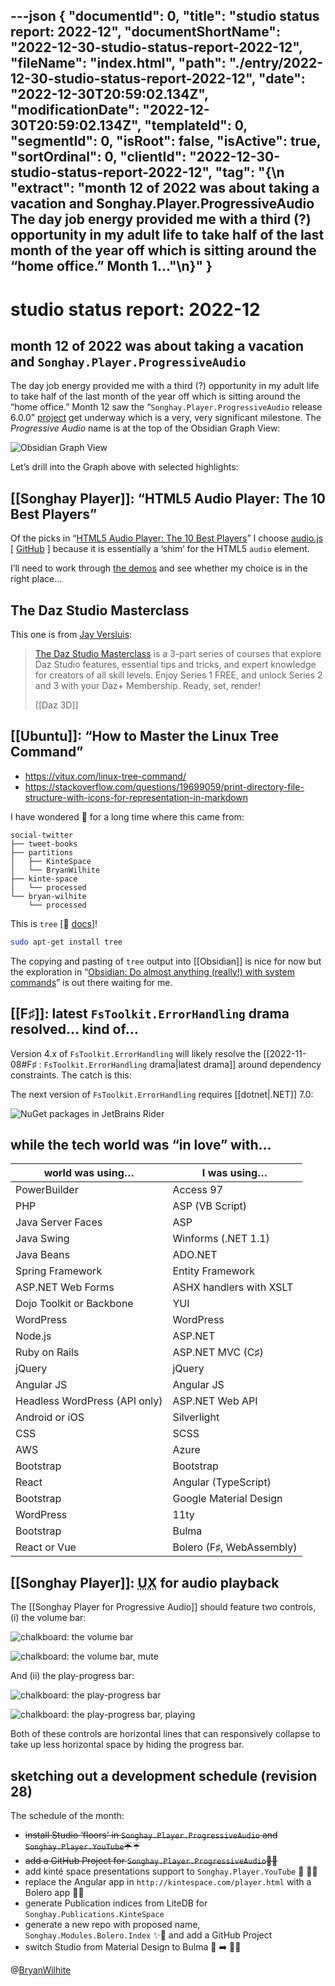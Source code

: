 ---json
{
  "documentId": 0,
  "title": "studio status report: 2022-12",
  "documentShortName": "2022-12-30-studio-status-report-2022-12",
  "fileName": "index.html",
  "path": "./entry/2022-12-30-studio-status-report-2022-12",
  "date": "2022-12-30T20:59:02.134Z",
  "modificationDate": "2022-12-30T20:59:02.134Z",
  "templateId": 0,
  "segmentId": 0,
  "isRoot": false,
  "isActive": true,
  "sortOrdinal": 0,
  "clientId": "2022-12-30-studio-status-report-2022-12",
  "tag": "{\n  \"extract\": \"month 12 of 2022 was about taking a vacation and Songhay.Player.ProgressiveAudio The day job energy provided me with a third (?) opportunity in my adult life to take half of the last month of the year off which is sitting around the “home office.” Month 1…\"\n}"
}
---

# studio status report: 2022-12

## month 12 of 2022 was about taking a vacation and `Songhay.Player.ProgressiveAudio`

The day job energy provided me with a third (?) opportunity in my adult life to take half of the last month of the year off which is sitting around the “home office.” Month 12 saw the “`Songhay.Player.ProgressiveAudio` release 6.0.0” [project](https://github.com/users/BryanWilhite/projects/9) get underway which is a very, very significant milestone. The _Progressive Audio_ name is at the top of the Obsidian Graph View:

![Obsidian Graph View](../../image/day-path-2022-12-30-12-29-09.png)

Let’s drill into the Graph above with selected highlights:

## [[Songhay Player]]: “HTML5 Audio Player: The 10 Best Players”

Of the picks in “[HTML5 Audio Player: The 10 Best Players](https://catswhocode.com/html5-audio-player/)” I choose [audio.js](http://kolber.github.io/audiojs/) \[ [GitHub](https://github.com/kolber/audiojs) \] because it is essentially a ‘shim’ for the HTML5 `audio` element.

I’ll need to work through [the demos](https://github.com/kolber/audiojs/tree/master/demos) and see whether my choice is in the right place…

## The Daz Studio Masterclass

This one is from [Jay Versluis](https://www.versluis.com/):

>[The Daz Studio Masterclass](https://www.daz3d.com/community/masterclass?trk_msg=QPITHQHHKVGKF0TO9429U9SS5S&trk_contact=O3QRVPJEBL6RB8A0QUNFOKNCG8&trk_sid=9OME2QRE49MJ862UTV5D05CV7K&trk_link=UR7U7KVUJN8KJFM31SMUTPSV2S&utm_source=listrak&utm_medium=email&utm_term=Learn+More&utm_campaign=Introducing+the+Daz+Masterclass) is a 3-part series of courses that explore Daz Studio features, essential tips and tricks, and expert knowledge for creators of all skill levels. Enjoy Series 1 FREE, and unlock Series 2 and 3 with your Daz+ Membership. Ready, set, render!
>
>[[Daz 3D]]
>

## [[Ubuntu]]: “How to Master the Linux Tree Command”

- <https://vitux.com/linux-tree-command/>
- <https://stackoverflow.com/questions/19699059/print-directory-file-structure-with-icons-for-representation-in-markdown>

I have wondered 👣 for a long time where this came from:

```console
social-twitter
├── tweet-books
├── partitions
│   ├── KinteSpace
│   └── BryanWilhite
├── kinte-space
│   └── processed
└── bryan-wilhite
    └── processed
```

This is `tree` \[📖 [docs](https://github.com/Old-Man-Programmer/tree#readme)\]!

```bash
sudo apt-get install tree
```

The copying and pasting of `tree` output into [[Obsidian]] is nice for now but the exploration in “[Obsidian: Do almost anything (really!) with system commands](https://medium.com/@gareth.stretton/obsidian-do-almost-anything-really-with-system-commands-b496ffd0679c)” is out there waiting for me.

## [[F♯]]: latest `FsToolkit.ErrorHandling` drama resolved… kind of…

Version 4.x of `FsToolkit.ErrorHandling` will likely resolve the [[2022-11-08#F♯ : `FsToolkit.ErrorHandling` drama|latest drama]] around dependency constraints. The catch is this:

The next version of `FsToolkit.ErrorHandling` requires [[dotnet|.NET]] 7.0:

![NuGet packages in JetBrains Rider](../../image/day-path-2022-12-30-12-44-19.png)

## while the tech world was “in love” with…

| world was using… | I was using… |
|-|-|
| PowerBuilder | Access 97 |
| PHP | ASP (VB Script) |
| Java Server Faces | ASP |
| Java Swing | Winforms (.NET 1.1) |
| Java Beans | ADO.NET |
| Spring Framework | Entity Framework |
| ASP.NET Web Forms | ASHX handlers with XSLT |
| Dojo Toolkit or Backbone | YUI |
| WordPress | WordPress |
| Node.js | ASP.NET |
| Ruby on Rails | ASP.NET MVC (C♯) |
| jQuery | jQuery |
| Angular JS | Angular JS |
| Headless WordPress (API only) | ASP.NET Web API |
| Android or iOS | Silverlight |
| CSS | SCSS | 
| AWS |  Azure |
| Bootstrap | Bootstrap |
| React | Angular (TypeScript) |
| Bootstrap |  Google Material Design |
| WordPress | 11ty |
| Bootstrap | Bulma |
| React or Vue | Bolero (F♯, WebAssembly) |

## [[Songhay Player]]: <acronym title="User Experience">UX</acronym> for audio playback

The [[Songhay Player for Progressive Audio]] should feature two controls, (i) the volume bar:

![chalkboard: the volume bar](../../image/day-path-2022-12-30-12-50-16.png)

![chalkboard: the volume bar, mute](../../image/day-path-2022-12-30-12-51-12.png)

And (ii) the play-progress bar:

![chalkboard: the play-progress bar](../../image/day-path-2022-12-30-12-52-21.png)

![chalkboard: the play-progress bar, playing](../../image/day-path-2022-12-30-12-53-52.png)

Both of these controls are horizontal lines that can responsively collapse to take up less horizontal space by hiding the progress bar.

## sketching out a development schedule (revision 28)

The schedule of the month:

- ~~install Studio ‘floors’ in `Songhay.Player.ProgressiveAudio` and `Songhay.Player.YouTube`☔~~☔
- ~~add a GitHub Project for `Songhay.Player.ProgressiveAudio`🐝✨~~
- add kinté space presentations support to `Songhay.Player.YouTube` 🔨 🚜✨
- replace the Angular app in `http://kintespace.com/player.html` with a Bolero app 🚜🔥
- generate Publication indices from LiteDB for `Songhay.Publications.KinteSpace`
- generate a new repo with proposed name, `Songhay.Modules.Bolero.Index` ✨🚧 and add a GitHub Project
- switch Studio from Material Design to Bulma 💄 ➡️ 💄✨

@[BryanWilhite](https://twitter.com/BryanWilhite)
